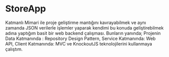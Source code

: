 # StoreApp
Katmanlı Mimari ile proje geliştirme mantığını kavrayabilmek ve aynı zamanda JSON verilerle işlemler yaparak kendimi bu konuda 
geliştirebilmek adına yaptığım basit bir web backend çalışması. Bunların yanında; 
Projenin Data Katmanında : Repository Design Pattern, 
Service Katmanında: Web API, 
Client Katmanında: MVC ve KnockoutJS teknolojilerini kullanmaya çalıştım.
